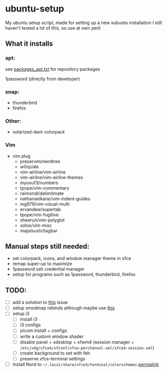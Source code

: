# ubuntu-setup
My ubuntu setup script, made for setting up a new xubuntu installation
I still haven't tested a lot of this, so use at own peril

## What it installs
### apt:
see [packages_apt.txt](./packages_apt.txt) for repository packages

1password (directly from developer)

### snap:
* thunderbird
* firefox

### Other:
* solarized-dark colorpack

### Vim
* vim plug 
  * preservim/nerdtree
  * w0rp/ale
  * vim-airline/vim-airline
  * vim-airline/vim-airline-themes
  * myusuf3/numbers
  * tpope/vim-commentary
  * raimondi/delimitmate
  * nathanaelkane/vim-indent-guides
  * mg979/vim-visual-multi
  * ervandew/supertab
  * tpope/vim-fugitive
  * sheerun/vim-polyglot
  * xolox/vim-misc
  * majutsushi/tagbar

## Manual steps still needed:
- set colorpack, icons, and window manager theme in xfce
- remap super-up to maximize
- 1password ssh credential manager
- setup for programs such as 1password, thunderbird, firefox

## TODO:
 * [ ] add a solution to [this](https://github.com/snapcrafters/discord/issues/23) issue
 * [ ] setup xmodmap rebinds although maybe use [this](https://wiki.archlinux.org/title/Map_scancodes_to_keycodes)
 * [ ] setup i3
    * [ ] install i3
    * [ ] i3 configs
    * [ ] picom install + configs
    * [ ] write a custom window shader
    * [ ] disable panel + xdesktop + xfwm4 (session manager + `/etc/xdg/xfce4/xfconf/xfce-perchannel-xml/xfce4-session.xml`)
    * [ ] create background to set with feh
    * [ ] preserve xfce-terminal settings
 * [ ] Install Nord to `~/.local/share/xfce4/terminal/colorschemes` [permalink](https://raw.githubusercontent.com/arcticicestudio/nord-xfce-terminal/efd7684d4ab539121a1ff7eb421abc651c80f617/src/nord.theme)
